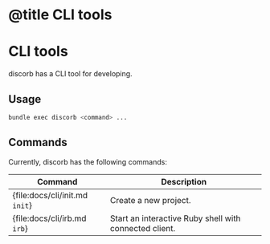 # @title CLI tools

# CLI tools

discorb has a CLI tool for developing.

## Usage

```bash
bundle exec discorb <command> ...
```

## Commands

Currently, discorb has the following commands:

| Command | Description |
|---------|-------------|
| {file:docs/cli/init.md `init`} | Create a new project. |
| {file:docs/cli/irb.md `irb`} | Start an interactive Ruby shell with connected client. |